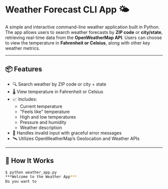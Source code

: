 # Weather Forecast CLI App 🌤️

A simple and interactive command-line weather application built in Python. The app allows users to search weather forecasts by **ZIP code** or **city/state**, retrieving real-time data from the **OpenWeatherMap API**. Users can choose to view the temperature in **Fahrenheit or Celsius**, along with other key weather metrics.

---

## 📦 Features

- 🔍 Search weather by ZIP code or city + state
- 🌡️ View temperature in Fahrenheit or Celsius
- 📈 Includes:
  - Current temperature
  - "Feels like" temperature
  - High and low temperatures
  - Pressure and humidity
  - Weather description
- 🧠 Handles invalid input with graceful error messages
- 🛰️ Utilizes OpenWeatherMap’s Geolocation and Weather APIs

---

## 🚀 How It Works

```bash
$ python weather_app.py
***Welcome to the Weather App***
Do you want to

